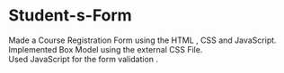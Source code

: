 # Student-s-Form
Made a Course Registration Form using the HTML , CSS and JavaScript.  
Implemented Box Model using the external CSS File.  
Used JavaScript for the form validation .  

